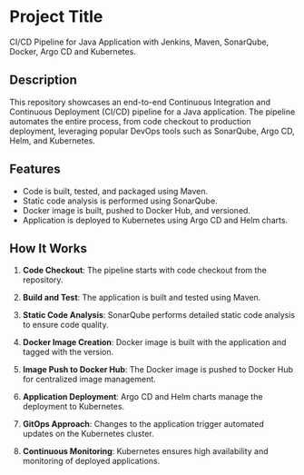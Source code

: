 # Project Title

CI/CD Pipeline for Java Application with Jenkins, Maven, SonarQube, Docker, Argo CD and Kubernetes.

## Description

This repository showcases an end-to-end Continuous Integration and Continuous Deployment (CI/CD) pipeline for a Java application. The pipeline automates the entire process, from code checkout to production deployment, leveraging popular DevOps tools such as SonarQube, Argo CD, Helm, and Kubernetes.

## Features

- Code is built, tested, and packaged using Maven.
- Static code analysis is performed using SonarQube.
- Docker image is built, pushed to Docker Hub, and versioned.
- Application is deployed to Kubernetes using Argo CD and Helm charts.
  

## How It Works

1. **Code Checkout**: The pipeline starts with code checkout from the repository.

2. **Build and Test**: The application is built and tested using Maven.

3. **Static Code Analysis**: SonarQube performs detailed static code analysis to ensure code quality.

4. **Docker Image Creation**: Docker image is built with the application and tagged with the version.

5. **Image Push to Docker Hub**: The Docker image is pushed to Docker Hub for centralized image management.

6. **Application Deployment**: Argo CD and Helm charts manage the deployment to Kubernetes.

7. **GitOps Approach**: Changes to the application trigger automated updates on the Kubernetes cluster.

8. **Continuous Monitoring**: Kubernetes ensures high availability and monitoring of deployed applications.


